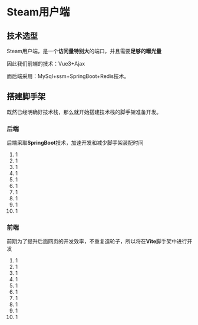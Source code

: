 # Steam用户端

## 技术选型

Steam用户端，是一个**访问量特别大**的端口，并且需要**足够的曝光量**

因此我们前端的技术：Vue3+Ajax

而后端采用：MySql+ssm+SpringBoot+Redis技术。

## 搭建脚手架

既然已经明确好技术栈，那么就开始搭建技术栈的脚手架准备开发。

### 后端

后端采取**SpringBoot**技术，加速开发和减少脚手架装配时间

1. 1
2. 1
3. 1
4. 1
5. 1
6. 1
7. 1
8. 1
9. 1
10. 1

### 前端

前期为了提升后面网页的开发效率，不重复造轮子，所以将在**Vite**脚手架中进行开发

1. 1
2. 1
3. 1
4. 1
5. 1
6. 1
7. 1
8. 1
9. 1
10. 1